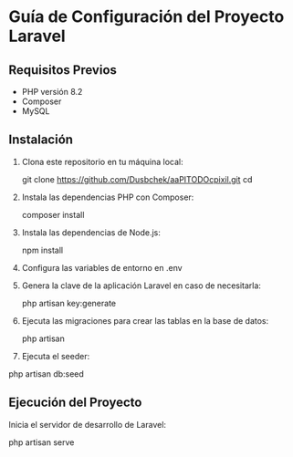 
# Guía de Configuración del Proyecto Laravel

## Requisitos Previos

- PHP versión 8.2 
- Composer 
- MySQL

## Instalación

1. Clona este repositorio en tu máquina local:

   git clone <https://github.com/Dusbchek/aaPITODOcpixil.git>
   cd <AAPITODOCOPIXIL>

2. Instala las dependencias PHP con Composer:

   composer install

3. Instala las dependencias de Node.js:

   npm install

4. Configura las variables de entorno en .env

5. Genera la clave de la aplicación Laravel en caso de necesitarla:

   php artisan key:generate

6. Ejecuta las migraciones para crear las tablas en la base de datos:

   php artisan 
   
 7. Ejecuta el seeder:

   php artisan db:seed

## Ejecución del Proyecto

Inicia el servidor de desarrollo de Laravel:

php artisan serve


